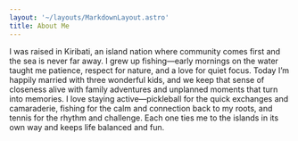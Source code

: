 ```yaml
---
layout: '~/layouts/MarkdownLayout.astro'
title: About Me
---
```


I was raised in Kiribati, an island nation where community comes first and the sea is never far away. I grew up fishing—early mornings on the water taught me patience, respect for nature, and a love for quiet focus. Today I’m happily married with three wonderful kids, and we keep that sense of closeness alive with family adventures and unplanned moments that turn into memories. I love staying active—pickleball for the quick exchanges and camaraderie, fishing for the calm and connection back to my roots, and tennis for the rhythm and challenge. Each one ties me to the islands in its own way and keeps life balanced and fun.
